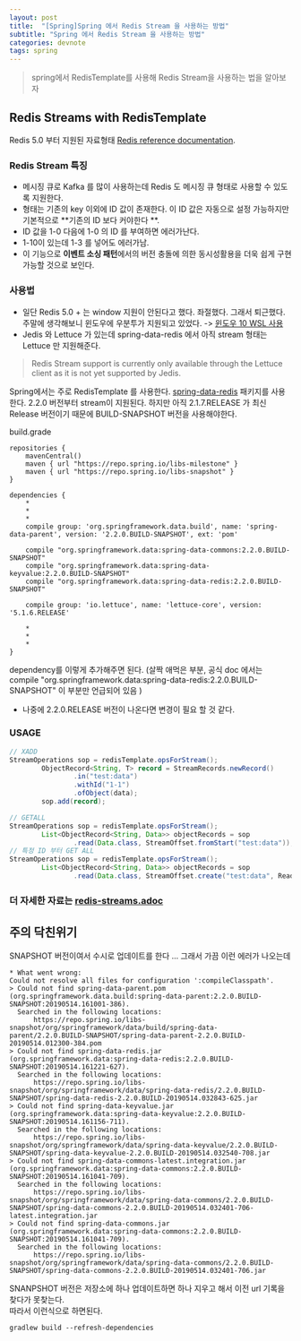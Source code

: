 ```yaml
---
layout: post
title:  "[Spring]Spring 에서 Redis Stream 을 사용하는 방법"
subtitle: "Spring 에서 Redis Stream 을 사용하는 방법"
categories: devnote
tags: spring
---
```


> spring에서 RedisTemplate를 사용해 Redis Stream을 사용하는 법을 알아보자
## Redis Streams with RedisTemplate

Redis 5.0 부터 지원된 자료형태 [Redis reference documentation](https://redis.io/topics/streams-intro).

### Redis Stream 특징

* 메시징 큐로 Kafka 를 많이 사용하는데 Redis 도 메시징 큐 형태로 사용할 수 있도록 지원한다.
* 형태는 기존의 key 이외에 ID 값이 존재한다. 이 ID 값은 자동으로 설정 가능하지만 기본적으로 **기존의 ID 보다 커야한다 **. 
* ID 값을 1-0 다음에 1-0 의 ID 를 부여하면 에러가난다.
* 1-10이 있는데 1-3 를 넣어도 에러가남.
* 이 기능으로 **이벤트 소싱 패턴**에서의 버전 충돌에 의한 동시성활용을 더욱 쉽게 구현 가능할 것으로 보인다.

### 사용법

* 일단 Redis 5.0 + 는 window 지원이 안된다고 했다. 좌절했다. 그래서 퇴근했다. 주말에 생각해보니 윈도우에 우분투가 지원되고 있었다. -> [윈도우 10 WSL 사용](<https://docs.microsoft.com/ko-kr/windows/wsl/install-win10>)
* Jedis 와 Lettuce  가 있는데 spring-data-redis 에서 아직 stream 형태는 Lettuce 만 지원해준다.

> Redis Stream support is currently only available through the Lettuce client as it is not yet supported by Jedis.

Spring에서는 주로 RedisTemplate 를 사용한다. [spring-data-redis](<https://github.com/spring-projects/spring-data-redis>) 패키지를 사용한다. 2.2.0 버전부터 stream이 지원된다. 하지만 아직 2.1.7.RELEASE 가 최신 Release 버전이기 때문에 BUILD-SNAPSHOT 버전을 사용해야한다.

build.grade

```
repositories {
    mavenCentral()
    maven { url "https://repo.spring.io/libs-milestone" }
    maven { url "https://repo.spring.io/libs-snapshot" }
}

dependencies {
	*
	*
	*
    compile group: 'org.springframework.data.build', name: 'spring-data-parent', version: '2.2.0.BUILD-SNAPSHOT', ext: 'pom'

    compile "org.springframework.data:spring-data-commons:2.2.0.BUILD-SNAPSHOT"
    compile "org.springframework.data:spring-data-keyvalue:2.2.0.BUILD-SNAPSHOT"
    compile "org.springframework.data:spring-data-redis:2.2.0.BUILD-SNAPSHOT"

    compile group: 'io.lettuce', name: 'lettuce-core', version: '5.1.6.RELEASE'
	
	*
	*
	*
}
```

dependency를 이렇게 추가해주면 된다. (살짝 애먹은 부분, 공식 doc 에서는 compile "org.springframework.data:spring-data-redis:2.2.0.BUILD-SNAPSHOT" 이 부분만 언급되어 있음 )

* 나중에 2.2.0.RELEASE 버전이 나온다면 변경이 필요 할 것 같다.

### USAGE

```java
// XADD
StreamOperations sop = redisTemplate.opsForStream();
        ObjectRecord<String, T> record = StreamRecords.newRecord()
                .in("test:data")
                .withId("1-1")
                .ofObject(data);
        sop.add(record);

// GETALL
StreamOperations sop = redisTemplate.opsForStream();
        List<ObjectRecord<String, Data>> objectRecords = sop
                .read(Data.class, StreamOffset.fromStart("test:data"));
// 특정 ID 부터 GET ALL 
StreamOperations sop = redisTemplate.opsForStream();
        List<ObjectRecord<String, Data>> objectRecords = sop
                .read(Data.class, StreamOffset.create("test:data", ReadOffset.from("1-20")));


```



### 더 자세한 자료는 [redis-streams.adoc](<https://github.com/spring-projects/spring-data-redis/blob/master/src/main/asciidoc/reference/redis-streams.adoc>)


## 주의 닥친위기
SNAPSHOT 버전이여서 수시로 업데이트를 한다 ... 그래서 가끔 이런 에러가 나오는데 
```
* What went wrong:
Could not resolve all files for configuration ':compileClasspath'.
> Could not find spring-data-parent.pom (org.springframework.data.build:spring-data-parent:2.2.0.BUILD-SNAPSHOT:20190514.161001-386).
  Searched in the following locations:
      https://repo.spring.io/libs-snapshot/org/springframework/data/build/spring-data-parent/2.2.0.BUILD-SNAPSHOT/spring-data-parent-2.2.0.BUILD-20190514.012300-384.pom
> Could not find spring-data-redis.jar (org.springframework.data:spring-data-redis:2.2.0.BUILD-SNAPSHOT:20190514.161221-627).
  Searched in the following locations:
      https://repo.spring.io/libs-snapshot/org/springframework/data/spring-data-redis/2.2.0.BUILD-SNAPSHOT/spring-data-redis-2.2.0.BUILD-20190514.032843-625.jar
> Could not find spring-data-keyvalue.jar (org.springframework.data:spring-data-keyvalue:2.2.0.BUILD-SNAPSHOT:20190514.161156-711).
  Searched in the following locations:
      https://repo.spring.io/libs-snapshot/org/springframework/data/spring-data-keyvalue/2.2.0.BUILD-SNAPSHOT/spring-data-keyvalue-2.2.0.BUILD-20190514.032540-708.jar
> Could not find spring-data-commons-latest.integration.jar (org.springframework.data:spring-data-commons:2.2.0.BUILD-SNAPSHOT:20190514.161041-709).
  Searched in the following locations:
      https://repo.spring.io/libs-snapshot/org/springframework/data/spring-data-commons/2.2.0.BUILD-SNAPSHOT/spring-data-commons-2.2.0.BUILD-20190514.032401-706-latest.integration.jar
> Could not find spring-data-commons.jar (org.springframework.data:spring-data-commons:2.2.0.BUILD-SNAPSHOT:20190514.161041-709).
  Searched in the following locations:
      https://repo.spring.io/libs-snapshot/org/springframework/data/spring-data-commons/2.2.0.BUILD-SNAPSHOT/spring-data-commons-2.2.0.BUILD-20190514.032401-706.jar
```
SNANPSHOT 버전은 저장소에 하나 업데이트하면 하나 지우고 해서 이전 url 기록을 찾다가 못찾는다.<br>
따라서 이런식으로 하면된다.<br>
```
gradlew build --refresh-dependencies
```


